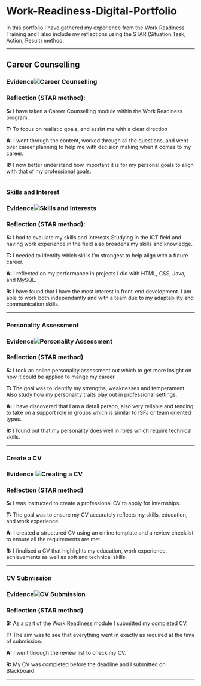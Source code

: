 # Work-Readiness-Digital-Portfolio

In this portfolio I have gathered my experience from the Work Readiness Training and I also include my reflections using the STAR (Situation,Task, Action, Result) method. 

---

## Career Counselling

### Evidence![Career Counselling](https://github.com/user-attachments/assets/62b281cf-9f1a-427c-b323-b950b56855e2)


### Reflection (STAR method):
**S:** I have taken a Career Counselling module within the Work Readiness program.

**T:** To focus on realistic goals, and assist me with a clear direction

**A:** I went through the content, worked through all the questions, and went over career planning to help me with decision making when it comes to my career.

**R:** I now better understand how important it is for my personal goals to align with that of my professional goals.


---

### Skills and Interest

### Evidence![Skills and Interests](https://github.com/user-attachments/assets/aad44e2e-2a51-4081-8661-313176de9d29)


### Reflection (STAR method):

**S:** I had to evaulate my skills and interests.Studying in the ICT field and having work experience in the field also broadens my skills and knowledge.

**T:** I needed to identify which skills I’m strongest to help align with a future career.

**A:** I reflected on my performance in projects I did with HTML, CSS, Java, and MySQL. 

**R:** I have found that I have the most interest in front-end development. I am able to work both independantly and with a team due to my adaptability and communication skills.


---
### Personality Assessment

### Evidence![Personality Assessment](https://github.com/user-attachments/assets/a8a4fc06-4505-4167-bb77-c63e5b24e8ec)


### Reflection (STAR method)

**S:** I took an online personality assessment out which to get more insight on how it could be applied to mange my career. 

**T:** The goal was to identify my strengths, weaknesses and temperament. Also study how my personality traits play out in professional settings.

**A:** I have discovered that I am a detail person, also very reliable and tending to take on a support role in groups  which is similar to ISFJ or team oriented types.

**R:** I found out that my personality does well in roles which require technical skills.


---
### Create a CV


### Evidence ![Creating a CV](https://github.com/user-attachments/assets/72ff07c8-fa1b-43d3-9ed9-e664ed96b646)

### Reflection (STAR method)

**S:** I was instructed to create a professional CV to apply for internships.

**T:** The goal was to ensure my CV accurately reflects my skills, education, and work experience.

**A:** I created a structured CV using an online template and a review checklist to ensure all the requirements are met.

**R:** I finalised a CV that highlights my education, work experience, achievements as well as soft and technical skills.


---
### CV Submission


### Evidence![CV Submission](https://github.com/user-attachments/assets/ff53b53a-9597-4055-9915-892de133390d)


### Reflection (STAR method)

**S:** As a part of the Work Readiness module I submitted my completed CV. 

**T:** The aim was to see that everything went in exactly as required at the time of submission.

**A:** I went through the review list to check my CV.   

**R:** My CV was completed before the deadline and I submitted on Blackboard. 

---
